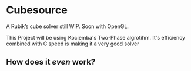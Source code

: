 # Cubesource
A Rubik’s cube solver still WIP. Soon with OpenGL.

This Project will be using Kociemba's Two-Phase algrotihm. It's efficiency combined with C speed is making it a very good solver

## How does it *even* work?